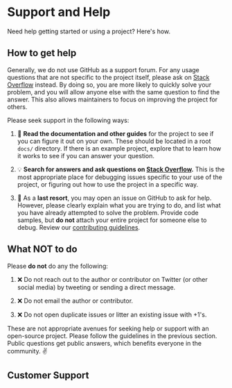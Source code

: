 # Support and Help

Need help getting started or using a project? Here's how.

## How to get help

Generally, we do not use GitHub as a support forum. For any usage questions that
are not specific to the project itself, please ask on
[Stack Overflow](https://stackoverflow.com) instead. By doing so, you are more
likely to quickly solve your problem, and you will allow anyone else with the
same question to find the answer. This also allows maintainers to focus on
improving the project for others.

Please seek support in the following ways:

1. :book: **Read the documentation and other guides** for the project to see if
   you can figure it out on your own. These should be located in a root `docs/`
   directory. If there is an example project, explore that to learn how it works
   to see if you can answer your question.

1. :bulb: **Search for answers and ask questions on
   [Stack Overflow](https://stackoverflow.com).** This is the most appropriate
   place for debugging issues specific to your use of the project, or figuring
   out how to use the project in a specific way.

1. :memo: As a **last resort**, you may open an issue on GitHub to ask for help.
   However, please clearly explain what you are trying to do, and list what you
   have already attempted to solve the problem. Provide code samples, but **do
   not** attach your entire project for someone else to debug. Review our
   [contributing guidelines](/.github/CONTRIBUTING.md).

## What NOT to do

Please **do not** do any the following:

1. :x: Do not reach out to the author or contributor on Twitter (or other social
   media) by tweeting or sending a direct message.

1. :x: Do not email the author or contributor.

1. :x: Do not open duplicate issues or litter an existing issue with +1's.

These are not appropriate avenues for seeking help or support with an
open-source project. Please follow the guidelines in the previous section.
Public questions get public answers, which benefits everyone in the community.
✌️

## Customer Support
